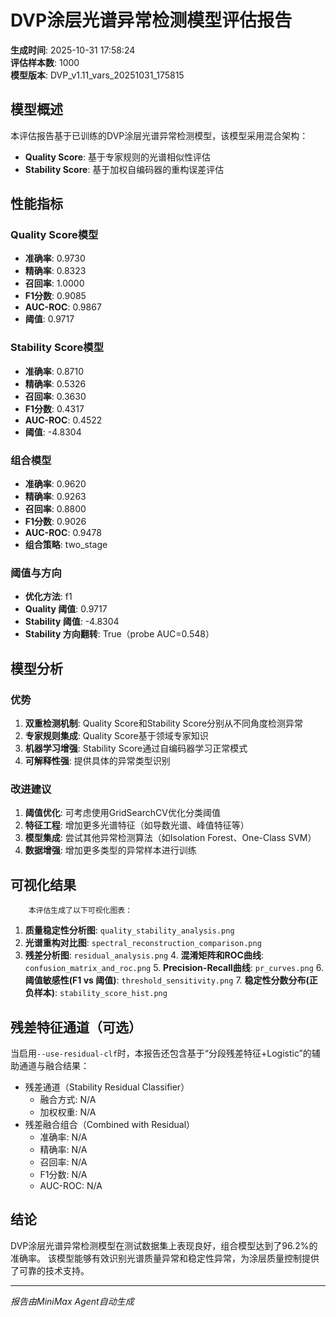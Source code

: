 # DVP涂层光谱异常检测模型评估报告

**生成时间**: 2025-10-31 17:58:24  
**评估样本数**: 1000  
**模型版本**: DVP_v1.11_vars_20251031_175815  

## 模型概述

本评估报告基于已训练的DVP涂层光谱异常检测模型，该模型采用混合架构：
- **Quality Score**: 基于专家规则的光谱相似性评估
- **Stability Score**: 基于加权自编码器的重构误差评估

## 性能指标

### Quality Score模型
- **准确率**: 0.9730
- **精确率**: 0.8323
- **召回率**: 1.0000
- **F1分数**: 0.9085
- **AUC-ROC**: 0.9867
- **阈值**: 0.9717

### Stability Score模型
- **准确率**: 0.8710
- **精确率**: 0.5326
- **召回率**: 0.3630
- **F1分数**: 0.4317
- **AUC-ROC**: 0.4522
- **阈值**: -4.8304

### 组合模型
- **准确率**: 0.9620
- **精确率**: 0.9263
- **召回率**: 0.8800
- **F1分数**: 0.9026
- **AUC-ROC**: 0.9478
 - **组合策略**: two_stage

### 阈值与方向
- **优化方法**: f1
- **Quality 阈值**: 0.9717
- **Stability 阈值**: -4.8304
- **Stability 方向翻转**: True（probe AUC=0.548）

## 模型分析

### 优势
1. **双重检测机制**: Quality Score和Stability Score分别从不同角度检测异常
2. **专家规则集成**: Quality Score基于领域专家知识
3. **机器学习增强**: Stability Score通过自编码器学习正常模式
4. **可解释性强**: 提供具体的异常类型识别

### 改进建议
1. **阈值优化**: 可考虑使用GridSearchCV优化分类阈值
2. **特征工程**: 增加更多光谱特征（如导数光谱、峰值特征等）
3. **模型集成**: 尝试其他异常检测算法（如Isolation Forest、One-Class SVM）
4. **数据增强**: 增加更多类型的异常样本进行训练

## 可视化结果

        本评估生成了以下可视化图表：
1. **质量稳定性分析图**: `quality_stability_analysis.png`
2. **光谱重构对比图**: `spectral_reconstruction_comparison.png`
3. **残差分析图**: `residual_analysis.png`
        4. **混淆矩阵和ROC曲线**: `confusion_matrix_and_roc.png`
        5. **Precision-Recall曲线**: `pr_curves.png`
        6. **阈值敏感性(F1 vs 阈值)**: `threshold_sensitivity.png`
        7. **稳定性分数分布(正负样本)**: `stability_score_hist.png`

## 残差特征通道（可选）

当启用`--use-residual-clf`时，本报告还包含基于“分段残差特征+Logistic”的辅助通道与融合结果：

- 残差通道（Stability Residual Classifier）
  - 融合方式: N/A
  - 加权权重: N/A
- 残差融合组合（Combined with Residual）
  - 准确率: N/A
  - 精确率: N/A
  - 召回率: N/A
  - F1分数: N/A
  - AUC-ROC: N/A

## 结论

DVP涂层光谱异常检测模型在测试数据集上表现良好，组合模型达到了96.2%的准确率。
该模型能够有效识别光谱质量异常和稳定性异常，为涂层质量控制提供了可靠的技术支持。

---
*报告由MiniMax Agent自动生成*
